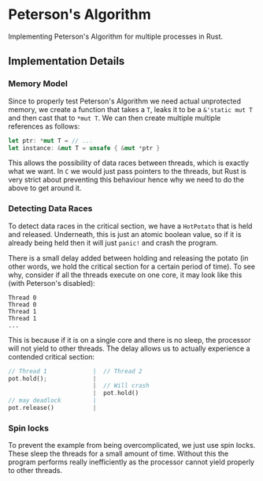 # Peterson's Algorithm
Implementing Peterson's Algorithm for multiple processes in Rust.



## Implementation Details
### Memory Model
Since to properly test Peterson's Algorithm we need actual unprotected memory, we create a function that takes a `T`, leaks it to be a `&'static mut T` and then cast that to `*mut T`. We can then create multiple multiple references as follows:
```rust
let ptr: *mut T = // ...
let instance: &mut T = unsafe { &mut *ptr }
```
This allows the possibility of data races between threads, which is exactly what we want. In `C` we would just pass pointers to the threads, but Rust is very strict about preventing this behaviour hence why we need to do the above to get around it.

### Detecting Data Races
To detect data races in the critical section, we have a `HotPotato` that is held and released. Underneath, this is just an atomic boolean value, so if it is already being held then it will just `panic!` and crash the program.

There is a small delay added between holding and releasing the potato (in other words, we hold the critical section for a certain period of time). To see why, consider if all the threads execute on one core, it may look like this (with Peterson's disabled):
```
Thread 0
Thread 0
Thread 1
Thread 1
...
```
This is because if it is on a single core and there is no sleep, the processor will not yield to other threads. The delay allows us to actually experience a contended critical section:
```rust
// Thread 1             |  // Thread 2
pot.hold();             |
                        |  // Will crash
                        |  pot.hold()
// may deadlock         |
pot.release()           |
```

### Spin locks
To prevent the example from being overcomplicated, we just use spin locks. These sleep the threads for a small amount of time. Without this the program performs really inefficiently as the processor cannot yield properly to other threads.